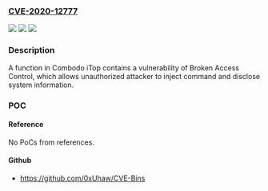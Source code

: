 ### [CVE-2020-12777](https://cve.mitre.org/cgi-bin/cvename.cgi?name=CVE-2020-12777)
![](https://img.shields.io/static/v1?label=Product&message=iTop&color=blue)
![](https://img.shields.io/static/v1?label=Version&message=0%3C%3D%202.7.0-beta2%20&color=brighgreen)
![](https://img.shields.io/static/v1?label=Vulnerability&message=Broken%20Access%20Control&color=brighgreen)

### Description

A function in Combodo iTop contains a vulnerability of Broken Access Control, which allows unauthorized attacker to inject command and disclose system information.

### POC

#### Reference
No PoCs from references.

#### Github
- https://github.com/0xUhaw/CVE-Bins

